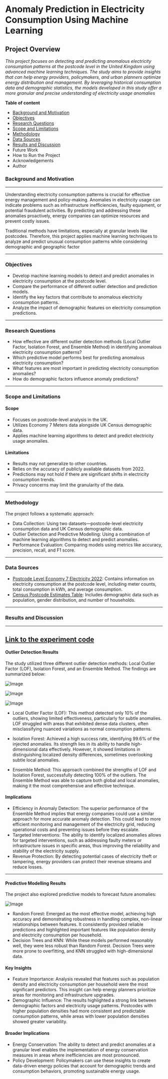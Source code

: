 # **Anomaly Prediction in Electricity Consumption Using Machine Learning**

**Project Overview**
---
_This project focuses on detecting and predicting anomalous electricity consumption patterns at the postcode level in the United Kingdom using advanced machine learning techniques. The study aims to provide insights that can help energy providers, policymakers, and urban planners optimize energy distribution and management. By leveraging historical consumption data and demographic statistics, the models developed in this study offer a more granular and precise understanding of electricity usage anomalies_

**Table of content**
-  [Background and Motivation](#background-and-motivation)
- [Objectives](#objectives)
- [Research Questions](#research-questions)
- [Scope and Limitations](#scope-and-limitations)
- [Methodology](#methodology)
- [Data Sources](#data-sources)
- [Results and Discussion](#results-and-discussion)
- Future Work
- How to Run the Project
- Acknowledgements
- Author

### Background and Motivation
---
Understanding electricity consumption patterns is crucial for effective energy management and policy-making. Anomalies in electricity usage can indicate problems such as infrastructure inefficiencies, faulty equipment, or potential fraudulent activities. By predicting and addressing these anomalies proactively, energy companies can optimize resources and prevent costly issues.

Traditional methods have limitations, especially at granular levels like postcodes. Therefore, this project applies machine learning techniques to analyze and predict unusual consumption patterns while considering demographic and geographic factor

---

### Objectives

- Develop machine learning models to detect and predict anomalies in electricity consumption at the postcode level.
- Compare the performance of different outlier detection and prediction models.
- Identify the key factors that contribute to anomalous electricity consumption patterns.
- Analyze the impact of demographic features on electricity consumption predictions.
---

### Research Questions

- How effective are different outlier detection methods (Local Outlier Factor, Isolation Forest, and Ensemble Method) in identifying anomalous electricity consumption patterns?
- Which predictive model performs best for predicting anomalous electricity consumption?
- What features are most important in predicting electricity consumption anomalies?
- How do demographic factors influence anomaly predictions?
---

### Scope and Limitations

#### Scope
- Focuses on postcode-level analysis in the UK.
- Utilizes Economy 7 Meters data alongside UK Census demographic data.
- Applies machine learning algorithms to detect and predict electricity usage anomalies.

#### Limitations
- Results may not generalize to other countries.
- Relies on the accuracy of publicly available datasets from 2022.
- Predictions may not hold if there are significant shifts in electricity consumption trends.
- Privacy concerns may limit the granularity of the data.
---

### Methodology
The project follows a systematic approach:

- Data Collection: Using two datasets—postcode-level electricity consumption data and UK Census demographic data.
- Outlier Detection and Predictive Modelling: Using a combination of machine learning algorithms to detect and predict anomalies.
- Performance Evaluation: Comparing models using metrics like accuracy, precision, recall, and F1 score.
---

### Data Sources

- [Postcode Level Economy 7 Electricity 2022](https://assets.publishing.service.gov.uk/media/65b0d21ef2718c0014fb1be6/Postcode_level_economy_7_electricity_2022.csv): Contains information on electricity consumption at the postcode level, including meter counts, total consumption in kWh, and average consumption.
- [Census Postcode Estimates Table](https://www.nomisweb.co.uk/output/census/2011/Postcode_Estimates_Table_1.csv): Includes demographic data such as population, gender distribution, and number of households.
---

### **Results and Discussion**
---
## **[Link to the experiment code](https://github.com/Nedu-InfoSoft/Electricity_Consumption_Project/blob/main/Analysis%20and%20Results.ipynb)**
#### **Outlier Detection Results**

The study utilized three different outlier detection methods: Local Outlier Factor (LOF), Isolation Forest, and an Ensemble Method. The findings are summarized below:

![Image](https://github.com/Nedu-InfoSoft/Electricity_Consumption_Project/blob/main/images/Performance1.jpg)

![Image](https://github.com/Nedu-InfoSoft/Electricity_Consumption_Project/blob/main/images/Agreement.jpg)

![Image](https://github.com/Nedu-InfoSoft/Electricity_Consumption_Project/blob/main/images/outlier%20plot.jpg)

- Local Outlier Factor (LOF): This method detected only 10% of the outliers, showing limited effectiveness, particularly for subtle anomalies. LOF struggled with areas that exhibited dense data clusters, often misclassifying nuanced variations as normal consumption patterns.

- Isolation Forest: Achieved a high success rate, identifying 99.6% of the injected anomalies. Its strength lies in its ability to handle high-dimensional data effectively. However, it showed limitations in distinguishing localized density differences, sometimes overlooking subtle local anomalies.
- Ensemble Method: This approach combined the strengths of LOF and Isolation Forest, successfully detecting 100% of the outliers. The Ensemble Method was able to capture both global and local anomalies, making it the most comprehensive and effective technique.

#### Implications

- Efficiency in Anomaly Detection: The superior performance of the Ensemble Method implies that energy companies could use a similar approach for more accurate anomaly detection. This could lead to more efficient monitoring and management of the electricity grid, reducing operational costs and preventing issues before they escalate.
- Targeted Interventions: The ability to identify localized anomalies allows for targeted interventions, such as addressing faulty meters or infrastructure issues in specific areas, thus improving the reliability and stability of the electricity supply.
- Revenue Protection: By detecting potential cases of electricity theft or tampering, energy providers can protect their revenue streams and reduce losses.
---

#### **Predictive Modelling Results**

The project also explored predictive models to forecast future anomalies:

![Image](https://github.com/Nedu-InfoSoft/Electricity_Consumption_Project/blob/main/images/Results.jpg)

- Random Forest: Emerged as the most effective model, achieving high accuracy and demonstrating robustness in handling complex, non-linear relationships between features. It consistently provided reliable predictions and highlighted important features like population density and electricity consumption per household.
- Decision Trees and KNN: While these models performed reasonably well, they were less robust than Random Forest. Decision Trees were more prone to overfitting, and KNN struggled with high-dimensional data.

#### Key Insights

- Feature Importance: Analysis revealed that features such as population density and electricity consumption per household were the most significant predictors. This insight can help energy planners prioritize areas for monitoring and infrastructure upgrades.
- Demographic Influence: The results highlighted a strong link between demographic factors and electricity usage patterns. Postcodes with higher population densities had more consistent and predictable consumption patterns, while areas with lower population densities showed greater variability.

#### Broader Implications

- Energy Conservation: The ability to detect and predict anomalies at a granular level enables the implementation of energy conservation measures in areas where inefficiencies are most pronounced.
- Policy Development: Policymakers can use these insights to create data-driven energy policies that account for demographic trends and consumption behaviors, promoting sustainable energy usage.

